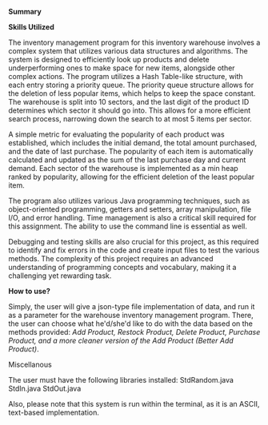 **Summary**


**Skills Utilized**

The inventory management program for this inventory warehouse involves a complex system that utilizes various data structures and algorithms. The system is designed to efficiently look up products and delete underperforming ones to make space for new items, alongside other complex actions. The program utilizes a Hash Table-like structure, with each entry storing a priority queue. The priority queue structure allows for the deletion of less popular items, which helps to keep the space constant. The warehouse is split into 10 sectors, and the last digit of the product ID determines which sector it should go into. This allows for a more efficient search process, narrowing down the search to at most 5 items per sector.

A simple metric for evaluating the popularity of each product was established, which includes the initial demand, the total amount purchased, and the date of last purchase. The popularity of each item is automatically calculated and updated as the sum of the last purchase day and current demand. Each sector of the warehouse is implemented as a min heap ranked by popularity, allowing for the efficient deletion of the least popular item.

The program also utilizes various Java programming techniques, such as object-oriented programming, getters and setters, array manipulation, file I/O, and error handling. Time management is also a critical skill required for this assignment. The ability to use the command line is essential as well.

Debugging and testing skills are also crucial for this project, as this required to identify and fix errors in the code and create input files to test the various methods. The complexity of this project requires an advanced understanding of programming concepts and vocabulary, making it a challenging yet rewarding task.

**How to use?**

Simply, the user will give a json-type file implementation of data, and run it as a parameter for the warehouse inventory management program. There, the user can choose what he'd/she'd like to do with the data based on the methods provided: *Add Product, Restock Product, Delete Product, Purchase Product, and a more cleaner version of the Add Product (Better Add Product)*. 

Miscellanous

The user must have the following libraries installed: StdRandom.java StdIn.java StdOut.java

Also, please note that this system is run within the terminal, as it is an ASCII, text-based implementation.
